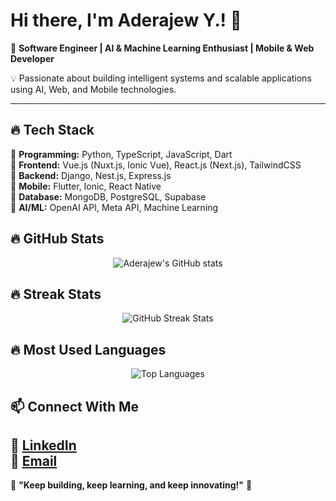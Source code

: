 # Hi there, I'm Aderajew Y.! 👋  

🚀 **Software Engineer | AI & Machine Learning Enthusiast | Mobile & Web Developer**  

💡 Passionate about building intelligent systems and scalable applications using AI, Web, and Mobile technologies.  

---


## 🔥 Tech Stack  
🔹 **Programming:** Python, TypeScript, JavaScript, Dart  
🔹 **Frontend:** Vue.js (Nuxt.js, Ionic Vue), React.js (Next.js), TailwindCSS  
🔹 **Backend:** Django, Nest.js, Express.js  
🔹 **Mobile:** Flutter, Ionic, React Native  
🔹 **Database:** MongoDB, PostgreSQL, Supabase  
🔹 **AI/ML:** OpenAI API, Meta API, Machine Learning  

## 🔥 GitHub Stats  
<p align="center">
  <img src="https://github-readme-stats.vercel.app/api?username=aderajewYeshiwendm&show_icons=true&theme=radical" alt="Aderajew's GitHub stats" />
</p>

## 🔥 Streak Stats  
<p align="center">
  <img src="https://github-readme-streak-stats.herokuapp.com/?user=aderajew&theme=radical" alt="GitHub Streak Stats" />
</p>

## 🔥 Most Used Languages  
<p align="center">
  <img src="https://github-readme-stats.vercel.app/api/top-langs/?username=aderajew&layout=compact&theme=radical" alt="Top Languages" />
</p>

## 📫 Connect With Me  
💼 [LinkedIn](https://www.linkedin.com/in/aderajew-yeshiwendm-24728229b/)  
📧 [Email](mailto:adeyeshi294@gmail.com)  
---

🎯 **"Keep building, keep learning, and keep innovating!"** 🚀  
